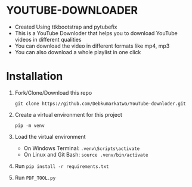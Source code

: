 # YOUTUBE-DOWNLOADER
- Created Using ttkbootstrap and pytubefix
- This is a YouTube Downloder that helps you to download YouTube videos in different qualities 
- You can download the video in different formats like mp4, mp3 
- You can also download a whole playlist in one click

# Installation
1. Fork/Clone/Download this repo

    `git clone https://github.com/Debkumarkatwa/YouTube-downloder.git`

2. Create a virtual environment for this project

    `pip -m venv`

3. Load the virtual environment
   - On Windows Terminal: `.venv\Scripts\activate`
   - On Linux and Git Bash: `source .venv/bin/activate`
  
4. Run `pip install -r requirements.txt`

5. Run `PDF_TOOL.py`

